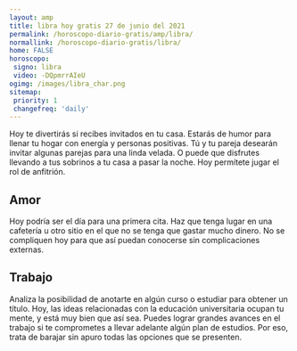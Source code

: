 ```yaml
---
layout: amp
title: libra hoy gratis 27 de junio del 2021 
permalink: /horoscopo-diario-gratis/amp/libra/
normallink: /horoscopo-diario-gratis/libra/
home: FALSE
horoscopo:
 signo: libra
 video: -DQpmrrAIeU
ogimg: /images/libra_char.png
sitemap:
 priority: 1
 changefreq: 'daily'
---
```



Hoy te divertirás si recibes invitados en tu casa. Estarás de humor para llenar tu hogar con energía y personas positivas. Tú y tu pareja desearán invitar algunas parejas para una linda velada. O puede que disfrutes llevando a tus sobrinos a tu casa a pasar la noche. Hoy permítete jugar el rol de anfitrión.

## Amor

Hoy podría ser el día para una primera cita. Haz que tenga lugar en una cafetería u otro sitio en el que no se tenga que gastar mucho dinero. No se compliquen hoy para que así puedan conocerse sin complicaciones externas.

## Trabajo

Analiza la posibilidad de anotarte en algún curso o estudiar para obtener un título. Hoy, las ideas relacionadas con la educación universitaria ocupan tu mente, y está muy bien que así sea. Puedes lograr grandes avances en el trabajo si te comprometes a llevar adelante algún plan de estudios. Por eso, trata de barajar sin apuro todas las opciones que se presenten.